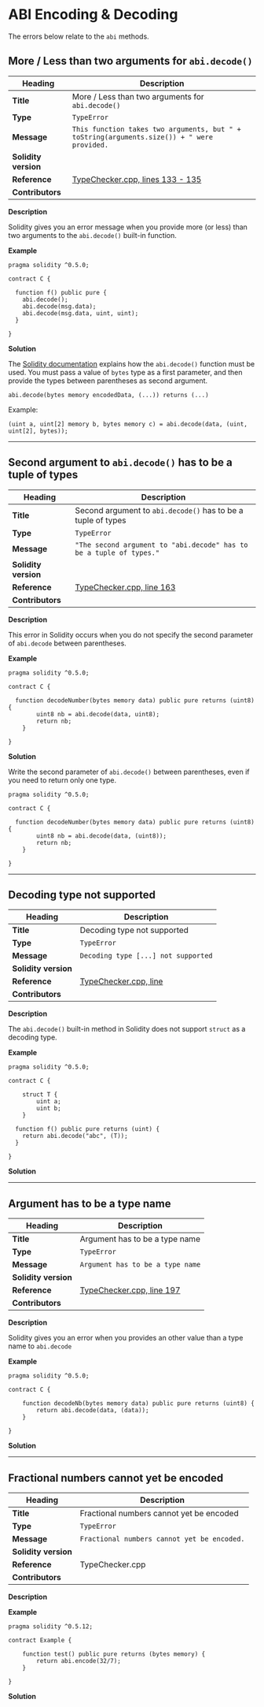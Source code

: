 # ABI Encoding & Decoding

The errors below relate to the `abi` methods.

## More / Less than two arguments for `abi.decode()`

|Heading|Description|
|-|-|
|**Title**|More / Less than two arguments for `abi.decode()`|
|**Type**|`TypeError`|
|**Message**|```This function takes two arguments, but " + toString(arguments.size()) + " were provided.```|
|**Solidity version**||
|**Reference**|[TypeChecker.cpp, lines 133 - 135 ](https://github.com/ethereum/solidity/blob/78be93856b469ca45da87ad372427cf18752b042/libsolidity/analysis/TypeChecker.cpp#L133-L135)|
|**Contributors**||


**Description**

Solidity gives you an error message when you provide more (or less) than two arguments to the `abi.decode()` built-in function.

**Example**

```
pragma solidity ^0.5.0;

contract C {
    
  function f() public pure {
    abi.decode();
    abi.decode(msg.data);
    abi.decode(msg.data, uint, uint);
  }
  
}
```

**Solution**

The [Solidity documentation](https://solidity.readthedocs.io/en/v0.5.12/units-and-global-variables.html#abi-encoding-and-decoding-functions) explains how the `abi.decode()` function must be used. You must pass a value of `bytes` type as a first parameter, and then provide the types between parentheses as second argument.

```
abi.decode(bytes memory encodedData, (...)) returns (...)
```

Example: 

```
(uint a, uint[2] memory b, bytes memory c) = abi.decode(data, (uint, uint[2], bytes));
```

---

## Second argument to `abi.decode()` has to be a tuple of types

|Heading|Description|
|-|-|
|**Title**|Second argument to `abi.decode()` has to be a tuple of types|
|**Type**|`TypeError`|
|**Message**|```"The second argument to "abi.decode" has to be a tuple of types."```|
|**Solidity version**||
|**Reference**|[TypeChecker.cpp, line 163](https://github.com/ethereum/solidity/blob/78be93856b469ca45da87ad372427cf18752b042/libsolidity/analysis/TypeChecker.cpp#L163)|
|**Contributors**||


**Description**

This error in Solidity occurs when you do not specify the second parameter of `abi.decode` between parentheses.

**Example**

```
pragma solidity ^0.5.0;

contract C {
    
  function decodeNumber(bytes memory data) public pure returns (uint8) {
        uint8 nb = abi.decode(data, uint8);
        return nb;
    }
  
}
```

**Solution**

Write the second parameter of `abi.decode()` between parentheses, even if you need to return only one type.

```
pragma solidity ^0.5.0;

contract C {
    
  function decodeNumber(bytes memory data) public pure returns (uint8) {
        uint8 nb = abi.decode(data, (uint8));
        return nb;
    }
  
}
```

---

## Decoding type not supported

|Heading|Description|
|-|-|
|**Title**|Decoding type not supported|
|**Type**|`TypeError`|
|**Message**|```Decoding type [...] not supported```|
|**Solidity version**||
|**Reference**|[TypeChecker.cpp, line]()|
|**Contributors**||


**Description**

The `abi.decode()` built-in method in Solidity does not support `struct` as a decoding type.

**Example**

```
pragma solidity ^0.5.0;

contract C {
    
    struct T {
        uint a;
        uint b;
    }
    
  function f() public pure returns (uint) {
    return abi.decode("abc", (T));
  }
  
}
```

**Solution**


---

## Argument has to be a type name

|Heading|Description|
|-|-|
|**Title**|Argument has to be a type name|
|**Type**|`TypeError`|
|**Message**|```Argument has to be a type name```|
|**Solidity version**||
|**Reference**|[TypeChecker.cpp, line 197](https://github.com/ethereum/solidity/blob/78be93856b469ca45da87ad372427cf18752b042/libsolidity/analysis/TypeChecker.cpp#L197)|
|**Contributors**||


**Description**

Solidity gives you an error when you provides an other value than a type name to `abi.decode`

**Example**

```
pragma solidity ^0.5.0;

contract C {
    
    function decodeNb(bytes memory data) public pure returns (uint8) {
        return abi.decode(data, (data));
    }
  
}
```

**Solution**


-----

## Fractional numbers cannot yet be encoded


|Heading|Description|
|-|-|
|**Title**|Fractional numbers cannot yet be encoded|
|**Type**|`TypeError`|
|**Message**|```Fractional numbers cannot yet be encoded.```|
|**Solidity version**||
|**Reference**|TypeChecker.cpp|
|**Contributors**||


**Description**

**Example**

```
pragma solidity ^0.5.12;

contract Example {
    
    function test() public pure returns (bytes memory) {
        return abi.encode(32/7);
    }
    
}
```

**Solution**